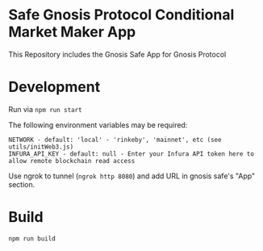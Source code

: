 # Safe Gnosis Protocol Conditional Market Maker App

This Repository includes the Gnosis Safe App for Gnosis Protocol

# Development

Run via `npm run start`

The following environment variables may be required:
```
NETWORK - default: 'local' - 'rinkeby', 'mainnet', etc (see utils/initWeb3.js)
INFURA_API_KEY - default: null - Enter your Infura API token here to allow remote blockchain read access
```

Use ngrok to tunnel (`ngrok http 8080`) and add URL in gnosis safe's "App" section.

# Build

`npm run build`

